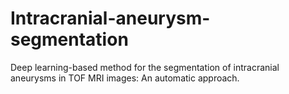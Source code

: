 # Intracranial-aneurysm-segmentation
Deep learning-based method for the segmentation of intracranial aneurysms in TOF MRI images: An automatic approach.
